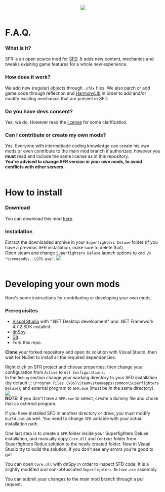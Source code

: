 <p align="center"><img src="https://superfightersredux.tk/assets/LogoBig.png" align="center"><br><br></p>

# F.A.Q.
### What is it?
SFR is an open source mod for [SFD](https://mythologicinteractive.com/SuperfightersDeluxe). It adds new content, mechanics and tweaks exisiting game features for a whole new experience.

### How does it work?
We add new (regular) objects through `.sfdx` files. We also patch or add game code through reflection and [HarmonyLib](https://harmony.pardeike.net/) in order to add and/or modify exisitng mechanics that are present in SFD.

### Do you have devs consent?
Yes, we do. However read the [license](https://github.com/Odex64/SFR/blob/master/LICENSE.txt) for some clarification.

### Can I contribute or create my own mods?
Yes. Everyone with intermetiade coding knowledge can create his own mods or even contribute to the main mod branch if authorized, however you **must** read and include the same license as in this repository.<br>
**You're advised to change SFR version in your own mods, to avoid conflicts with other servers.**<br><br>

# How to install
### Download
You can download this mod [here](https://github.com/Odex64/SFR/releases).

### Installation
Extract the downloaded archive in your `Superfighters Deluxe` folder (if you have a previous SFR installation, make sure to delete that).<br>
Open steam and change `Superfighters Deluxe` launch options to `cmd /k "%command%\..\SFR.exe"`.
<img src="https://cdn.discordapp.com/attachments/978693874094600202/1011759586719563776/how2installsfr.gif"><br><br>

# Developing your own mods
Here's some instructions for contributing or developing your own mods.
### Prerequisites
* [Visual Studio](https://visualstudio.microsoft.com/) with ".NET Desktop development" and .NET Framework 4.7.2 SDK installed.
* [dnSpy](https://github.com/dnSpyEx/dnSpy).
* [Git](https://git-scm.com/).
* Fork this repo.

**Clone** your forked repository and open its solution with Visual Studio, then wait for NuGet to install all the required dependencies.<br>

Right click on SFR project and choose properties; then change your configuration from `Active` to `All Configurations`.<br>
In the `Debug` section change your working directory to your SFD installation (by default `C:\Program Files (x86)\Steam\steamapps\common\Superfighters Deluxe`); and external program to `SFR.exe` (must be in the same directory).<br>
<img src="https://i.imgur.com/CalS6n4.png"><br>
**NOTE:** if you don't have a `SFR.exe` to select, create a dummy file and chose that as external program.<br>

If you have installed SFD in another directory or drive, you must modify `build.bat` as well. You need to change `SFD` variable with your actual installation path.<br>

One last step is to create a `SFR` folder inside your Superfighters Deluxe installation, and manually copy `Core.dll` and `Content` folder from Superfighters Redux solution to the newly created folder.
Now in Visual Studio try to build the solution, if you don't see any errors you're good to go!<br>

You can open `Core.dll` with dnSpy in order to inspect SFD code. It is a slightly modified and non-obfuscated `Superfighters Deluxe.exe` assembly.

You can submit your changes to the main mod branch through a pull request.
